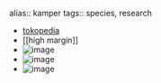 alias:: kamper
tags:: species, research

- [tokopedia](https://www.tokopedia.com/mitraplant/bibit-pohon-kayu-kamper-tanaman-kayu-kamper-cinnamomum-camphora?extParam=ivf%3Dfalse%26src%3Dsearch)
- [[high margin]]
- ![image](https://peach-geographical-bat-397.mypinata.cloud/ipfs/QmUhESoUp3j1qPCs3wQJcRzt7hJy59ftbeqBifftbkbdQo)
- ![image](https://peach-geographical-bat-397.mypinata.cloud/ipfs/QmQnzjnvcfHtjVNkVCeSWhQsareuLveC3HbWAxyguuppUN)
- ![image](https://peach-geographical-bat-397.mypinata.cloud/ipfs/QmXiyQPE8aTV7Wo6vJoN7L21aRJZYFhQNZSbr54QuVWmZ3)